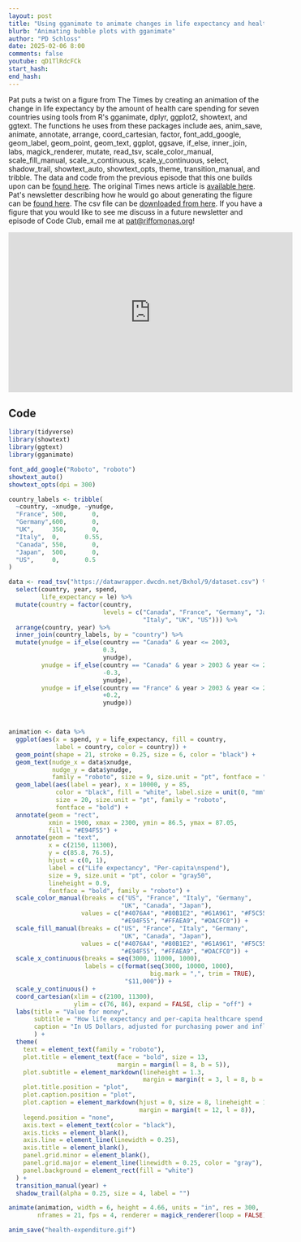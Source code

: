 ```yaml
---
layout: post
title: "Using gganimate to animate changes in life expectancy and health care spending with R (CC339)"
blurb: "Animating bubble plots with gganimate"
author: "PD Schloss"
date: 2025-02-06 8:00
comments: false
youtube: qD1TlRdcFCk
start_hash: 
end_hash: 
---
```


Pat puts a twist on a figure from The Times by creating an animation of the change in life expectancy by the amount of health care spending for seven countries using tools from R's gganimate, dplyr, ggplot2, showtext, and ggtext. The functions he uses from these packages include aes, anim_save, animate, annotate, arrange, coord_cartesian, factor, font_add_google, geom_label, geom_point, geom_text, ggplot, ggsave, if_else, inner_join, labs, magick_renderer, mutate, read_tsv, scale_color_manual, scale_fill_manual, scale_x_continuous, scale_y_continuous, select, shadow_trail, showtext_auto, showtext_opts, theme, transition_manual, and tribble. The data and code from the previous episode that this one builds upon can be [found here](https://www.riffomonas.org/code_club/2025-02-03-health-expenditure). The original Times news article is [available here](https://www.thetimes.com/comment/columnists/article/we-keep-pumping-money-into-the-nhs-is-it-good-value-blq8bxc39). Pat's newsletter describing how he would go about generating the figure can be [found here](https://shop.riffomonas.org/posts/representing-time-in-a-bubble-plot-with-ggplot2). The csv file can be [downloaded from here](https://datawrapper.dwcdn.net/Bxhol/9/dataset.csv). If you have a figure that you would like to see me discuss in a future newsletter and episode of Code Club, email me at pat@riffomonas.org!

<iframe style="margin: 0 auto;display:block;" width="560" height="315" src="https://www.youtube.com/embed/{{ page.youtube }}" frameborder="0" allow="accelerometer; autoplay; encrypted-media; gyroscope; picture-in-picture" allowfullscreen></iframe>

## Code

```R
library(tidyverse)
library(showtext)
library(ggtext)
library(gganimate)

font_add_google("Roboto", "roboto")
showtext_auto()
showtext_opts(dpi = 300)

country_labels <- tribble(
  ~country, ~xnudge, ~ynudge,
  "France", 500,       0,
  "Germany",600,       0,
  "UK",     350,       0,
  "Italy",  0,       0.55,
  "Canada", 550,       0,
  "Japan",  500,       0,
  "US",     0,       0.5
)

data <- read_tsv("https://datawrapper.dwcdn.net/Bxhol/9/dataset.csv") %>%
  select(country, year, spend,
         life_expectancy = le) %>%
  mutate(country = factor(country,
                          levels = c("Canada", "France", "Germany", "Japan", 
                                     "Italy", "UK", "US"))) %>%
  arrange(country, year) %>%
  inner_join(country_labels, by = "country") %>%
  mutate(ynudge = if_else(country == "Canada" & year <= 2003,
                          0.3,
                          ynudge),
         ynudge = if_else(country == "Canada" & year > 2003 & year <= 2016,
                          -0.3,
                          ynudge),
         ynudge = if_else(country == "France" & year > 2003 & year <= 2016,
                          +0.2,
                          ynudge))



animation <- data %>%
  ggplot(aes(x = spend, y = life_expectancy, fill = country,
             label = country, color = country)) +
  geom_point(shape = 21, stroke = 0.25, size = 6, color = "black") +
  geom_text(nudge_x = data$xnudge,
            nudge_y = data$ynudge,
            family = "roboto", size = 9, size.unit = "pt", fontface = "bold") +
  geom_label(aes(label = year), x = 10000, y = 85,
             color = "black", fill = "white", label.size = unit(0, "mm"),
             size = 20, size.unit = "pt", family = "roboto",
             fontface = "bold") +
  annotate(geom = "rect",
           xmin = 1900, xmax = 2300, ymin = 86.5, ymax = 87.05,
           fill = "#E94F55") +
  annotate(geom = "text",
           x = c(2150, 11300),
           y = c(85.8, 76.5),
           hjust = c(0, 1), 
           label = c("Life expectancy", "Per-capita\nspend"),
           size = 9, size.unit = "pt", color = "gray50",
           lineheight = 0.9, 
           fontface = "bold", family = "roboto") +
  scale_color_manual(breaks = c("US", "France", "Italy", "Germany",
                               "UK", "Canada", "Japan"),
                    values = c("#4076A4", "#80B1E2", "#61A961", "#F5C55E",
                               "#E94F55", "#FFAEA9", "#DACFC0")) +
  scale_fill_manual(breaks = c("US", "France", "Italy", "Germany",
                               "UK", "Canada", "Japan"),
                    values = c("#4076A4", "#80B1E2", "#61A961", "#F5C55E",
                               "#E94F55", "#FFAEA9", "#DACFC0")) +
  scale_x_continuous(breaks = seq(3000, 11000, 1000),
                     labels = c(format(seq(3000, 10000, 1000),
                                       big.mark = ",", trim = TRUE),
                                "$11,000")) +
  scale_y_continuous() +
  coord_cartesian(xlim = c(2100, 11300),
                  ylim = c(76, 86), expand = FALSE, clip = "off") +
  labs(title = "Value for money",
       subtitle = "How life expectancy and per-capita healthcare spend have changed since 2000.<br><span style='color:white'>**UK**</span> spending is rising, but life expectancy has stalled",
       caption = "In US Dollars, adjusted for purchasing power and inflation. Excludes 2020-22.<br><span style='color:gray'>**Chart: Tom Calver | The Times and The Sunday Times**</span>"
       ) +
  theme(
    text = element_text(family = "roboto"),
    plot.title = element_text(face = "bold", size = 13,
                              margin = margin(l = 8, b = 5)),
    plot.subtitle = element_markdown(lineheight = 1.3,
                                     margin = margin(t = 3, l = 8, b = 11)),
    plot.title.position = "plot",
    plot.caption.position = "plot",
    plot.caption = element_markdown(hjust = 0, size = 8, lineheight = 1.5,
                                    margin = margin(t = 12, l = 8)),
    legend.position = "none",
    axis.text = element_text(color = "black"),
    axis.ticks = element_blank(),
    axis.line = element_line(linewidth = 0.25),
    axis.title = element_blank(),
    panel.grid.minor = element_blank(),
    panel.grid.major = element_line(linewidth = 0.25, color = "gray"),
    panel.background = element_rect(fill = "white")
  ) +
  transition_manual(year) +
  shadow_trail(alpha = 0.25, size = 4, label = "")

animate(animation, width = 6, height = 4.66, units = "in", res = 300,
        nframes = 21, fps = 4, renderer = magick_renderer(loop = FALSE))

anim_save("health-expenditure.gif")
```
